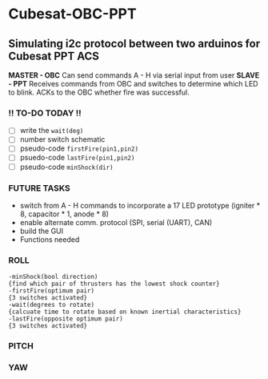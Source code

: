 # Cubesat-OBC-PPT
Simulating i2c protocol between two arduinos for **Cubesat PPT ACS**
---
  **MASTER - OBC**
    Can send commands A - H via serial input from user
  **SLAVE - PPT**
    Receives commands from OBC and switches to determine which LED to blink. ACKs to the OBC whether fire was successful.

### !! TO-DO TODAY !!
- [ ] write the `wait(deg)`
- [ ] number switch schematic
- [ ] pseudo-code `firstFire(pin1,pin2)`
- [ ] psuedo-code `lastFire(pin1,pin2)`
- [ ] pseudo-code `minShock(dir)`

### FUTURE TASKS
- switch from A - H commands to incorporate a 17 LED prototype (igniter * 8, capacitor * 1, anode * 8)
- enable alternate comm. protocol (SPI, serial (UART), CAN)
- build the GUI
- Functions needed
### ROLL
    -minShock(bool direction)
    {find which pair of thrusters has the lowest shock counter}
    -firstFire(optimum pair)
    {3 switches activated}
    -wait(degrees to rotate)
    {calcuate time to rotate based on known inertial characteristics}
    -lastFire(opposite optimum pair)
    {3 switches activated}
### PITCH
### YAW


